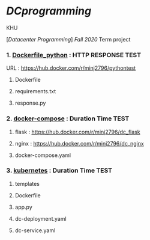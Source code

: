 # *DCprogramming*

KHU

[*Datacenter Programming*] *Fall 2020* Term project



### 1. [Dockerfile_python](https://github.com/MinJaeKim2796/DCprogramming/tree/main/Dockerfile_python) : HTTP RESPONSE TEST

URL : https://hub.docker.com/r/minj2796/pythontest

  1) Dockerfile
  
  2) requirements.txt

  3) response.py
 


### 2. [docker-compose](https://github.com/MinJaeKim2796/DCprogramming/tree/main/docker-compose) : Duration Time TEST

  1) flask : https://hub.docker.com/r/minj2796/dc_flask
  
  2) nginx : https://hub.docker.com/r/minj2796/dc_nginx

  3) docker-compose.yaml
 
 
 
### 3. [kubernetes](https://github.com/MinJaeKim2796/DCprogramming/tree/main/kubernetes) : Duration Time TEST

  1) templates
  
  2) Dockerfile
  
  3) app.py

  4) dc-deployment.yaml

  5) dc-service.yaml
